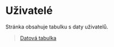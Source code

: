 # Uživatelé
Stránka obsahuje tabulku s daty uživatelů.
> [Datová tabulka](cs/components/materialTable/)
